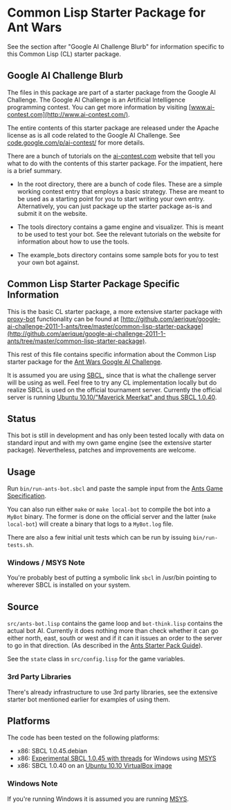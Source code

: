 # Common Lisp Starter Package for Ant Wars

See the section after "Google AI Challenge Blurb" for information
specific to this Common Lisp (CL) starter package.


## Google AI Challenge Blurb

The files in this package are part of a starter package from the
Google AI Challenge. The Google AI Challenge is an Artificial
Intelligence programming contest. You can get more information by
visiting [www.ai-contest.com](http://www.ai-contest.com/).

The entire contents of this starter package are released under the
Apache license as is all code related to the Google AI Challenge. See
[code.google.com/p/ai-contest/](http://code.google.com/p/ai-contest/)
for more details.

There are a bunch of tutorials on the
[ai-contest.com](http://ai-contest.com/) website that tell you what to
do with the contents of this starter package. For the impatient, here
is a brief summary.

* In the root directory, there are a bunch of code files. These are a
  simple working contest entry that employs a basic strategy. These
  are meant to be used as a starting point for you to start writing
  your own entry.  Alternatively, you can just package up the starter
  package as-is and submit it on the website.

* The tools directory contains a game engine and visualizer. This is
  meant to be used to test your bot. See the relevant tutorials on the
  website for information about how to use the tools.

* The example_bots directory contains some sample bots for you to test
  your own bot against.


## Common Lisp Starter Package Specific Information

This is the basic CL starter package, a more extensive starter package
with [proxy-bot](http://ai-contest.com/forum/viewtopic.php?f=19&t=468)
functionality can be found at [http://github.com/aerique/google-ai-challenge-2011-1-ants/tree/master/common-lisp-starter-package](http://github.com/aerique/google-ai-challenge-2011-1-ants/tree/master/common-lisp-starter-package).

This rest of this file contains specific information about the Common
Lisp starter package for the [Ant Wars Google AI Challenge](http://ai-contest.com/).

It is assumed you are using [SBCL](http://www.sbcl.org/), since that
is what the challenge server will be using as well.  Feel free to try
any CL implementation locally but do realize SBCL is used on the
official tournament server.  Currently the official server is running
[Ubuntu 10.10/"Maverick Meerkat" and thus SBCL 1.0.40](http://packages.ubuntu.com/maverick/devel/sbcl).


## Status

This bot is still in development and has only been tested locally with
data on standard input and with my own game engine (see the extensive
starter package).  Nevertheless, patches and improvements are welcome.


## Usage

Run `bin/run-ants-bot.sbcl` and paste the sample input from the [Ants Game Specification](http://github.com/aichallenge/aichallenge/wiki/Ants-Game-Specification).

You can also run either `make` or `make local-bot` to compile the bot
into a `MyBot` binary.  The former is done on the official server and
the latter (`make local-bot`) will create a binary that logs to a
`MyBot.log` file.

There are also a few initial unit tests which can be run by issuing
`bin/run-tests.sh`.

### Windows / MSYS Note

You're probably best of putting a symbolic link `sbcl` in /usr/bin
pointing to wherever SBCL is installed on your system.


## Source

`src/ants-bot.lisp` contains the game loop and `bot-think.lisp`
contains the actual bot AI.  Currently it does nothing more than check
whether it can go either north, east, south or west and if it can it
issues an order to the server to go in that direction.  (As described
in the [Ants Starter Pack Guide](https://github.com/aichallenge/aichallenge/wiki/Ants-Starter-Pack-Guide)).

See the `state` class in `src/config.lisp` for the game variables.


### 3rd Party Libraries

There's already infrastructure to use 3rd party libraries, see the
extensive starter bot mentioned earlier for examples of using them.


## Platforms

The code has been tested on the following platforms:

* x86: SBCL 1.0.45.debian
* x86: [Experimental SBCL 1.0.45 with threads](https://sites.google.com/site/dmitryvksite/sbcl-distr) for Windows using [MSYS](http://www.mingw.org/node/18)
* x86: SBCL 1.0.40 on an [Ubuntu 10.10 VirtualBox image](http://virtualboxes.org/images/ubuntu/)

### Windows Note

If you're running Windows it is assumed you are running [MSYS](http://www.mingw.org/node/18).
